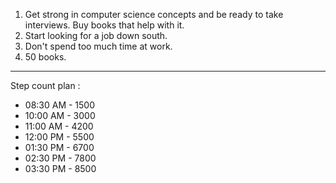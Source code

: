 1. Get strong in computer science concepts and be ready to take interviews. Buy books that help with it.
1. Start looking for a job down south.
1. Don't spend too much time at work.
1. 50 books.

----------------------------------------------------------------------

Step count plan : 

* 08:30 AM - 1500
* 10:00 AM - 3000
* 11:00 AM - 4200
* 12:00 PM - 5500
* 01:30 PM - 6700
* 02:30 PM - 7800
* 03:30 PM - 8500
